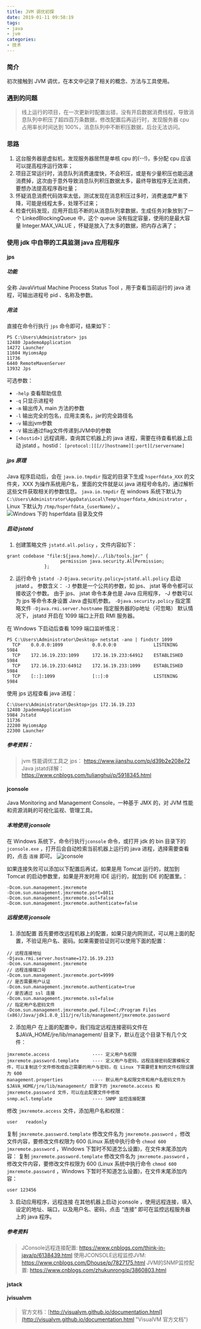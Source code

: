 ```yaml
---
title: JVM 调优初探
date: 2019-01-11 09:58:19
tags:
- java
- jvm
categories:
- 技术
---
```


### 简介
初次接触到 JVM 调优，在本文中记录了相关的概念、方法与工具使用。


### 遇到的问题
> 线上运行的项目，在一次更新时配置出错，没有开启数据消费线程，导致消息队列中积压了超四百万条数据，修改配置后再运行时，发现服务器 cpu 占用率长时间达到 100%，消息队列中不断积压数据，后台无法访问。


### 思路
1. 这台服务器是虚拟机，发现服务器居然是单核 cpu 的(--!)，多分配 cpu 应该可以提高程序运行效率；
2. 项目正常运行时，消息队列消费速度快，不会积压，或是有少量积压也能迅速消费掉，这次由于意外导致消息队列积压数据太多，最终导致程序无法消费，要想办法提高程序吞吐量；
3. 怀疑消息消费代码效率太低，测试发现在消息积压过多时，消费速度严重下降，可能是线程太多，处理不过来；
4. 检查代码发现，应用开启后不断的从消息队列拿数据，生成任务对象放到了一个 LinkedBlockingQueue 中，这个 queue 没有指定容量，使用的是最大容量 Integer.MAX_VALUE ，怀疑是放入了太多的数据，把内存占满了；


### 使用 jdk 中自带的工具监测 java 应用程序

#### jps
##### 功能
全称 JavaVirtual Machine Process Status Tool ，用于查看当前运行的 java 进程，可输出进程号 pid 、名称及参数。

##### 用法
直接在命令行执行 `jps` 命令即可，结果如下：
``````
PS C:\Users\Administrator> jps
12480 JpademoApplication
14272 Launcher
11604 HyiomsApp
11736
6440 RemoteMavenServer
13932 Jps
``````

可选参数：
- `-help` 查看帮助信息
- `-q` 只显示进程号
- `-m` 输出传入 main 方法的参数
- `-l` 输出完全的包名，应用主类名，jar的完全路径名
- `-v` 输出jvm参数
- `-V` 输出通过flag文件传递到JVM中的参数
- `[<hostid>]` 远程调用，查询其它机器上的 java 进程，需要在待查看机器上启动 jstatd 。hostid： `[protocol:][[//]hostname][:port][/servername]`

##### jps 原理
Java 程序启动后，会在 `java.io.tmpdir` 指定的目录下生成 `hsperfdata_XXX` 的文件夹，XXX 为操作系统用户名，里面的文件就是以 java 进程号命名的，通过解析这些文件获取相关的参数信息。
`java.io.tmpdir` 在 windows 系统下默认为 `C:\Users\Administrator\AppData\Local\Temp\hsperfdata_Administrator` ，Linux 下默认为 `/tmp/hsperfdata_{userName}/` 。
![](http://blog-images.qiniu.wqf31415.xyz/jps_hsperfdata_windows.png "Windows 下的 hsperfdata 目录及文件") 

##### 启动 jstatd
1. 创建策略文件 `jstatd.all.policy` ，文件内容如下：
``````
grant codebase "file:${java.home}/../lib/tools.jar" {
                    permission java.security.AllPermission;
              };
``````

2. 运行命令 `jstatd -J-Djava.security.policy=jstatd.all.policy` 启动 jstatd 。
参数含义：
`-J` 参数是一个公共的参数，如 jps、 jstat 等命令都可以接收这个参数。 由于 jps、 jstat 命令本身也是 Java 应用程序， -J 参数可以为 jps 等命令本身设置 Java 虚拟机参数。
`-Djava.security.policy` 指定策略文件
`-Djava.rmi.server.hostname` 指定服务器的ip地址（可忽略）
默认情况下， jstatd 开启在 1099 端口上开启 RMI 服务器。

在 Windows 下启动后查看 1099 端口监听情况：
``````
PS C:\Users\Administrator\Desktop> netstat -ano | findstr 1099
  TCP    0.0.0.0:1099           0.0.0.0:0              LISTENING       5984
  TCP    172.16.19.233:1099     172.16.19.233:64912    ESTABLISHED     5984
  TCP    172.16.19.233:64912    172.16.19.233:1099     ESTABLISHED     5984
  TCP    [::]:1099              [::]:0                 LISTENING       5984
``````

使用 jps 远程查看 java 进程：
``````
C:\Users\Administrator\Desktop>jps 172.16.19.233
12480 JpademoApplication
5984 Jstatd
11736
22280 HyiomsApp
22300 Launcher
``````

##### 参考资料：
> jvm 性能调优工具之 jps： https://www.jianshu.com/p/d39b2e208e72
> Java jstatd详解： https://www.cnblogs.com/tulianghui/p/5918345.html

#### jconsole
Java Monitoring and Management Console，一种基于 JMX 的，对 JVM 性能和资源消耗的可视化监视、管理工具。

##### 本地使用 jconsole
在 Windows 系统下，命令行执行`jconsole` 命令，或打开 jdk 的 bin 目录下的 `jconsole.exe` ，打开后会自动检索当前机器上运行的 java 进程，选择需要查看的，点击 `连接` 即可。
![](http://blog-images.qiniu.wqf31415.xyz/jconsole_1.png "jconsole")

如果连接失败可以添加以下配置后再试，如果是用 Tomcat 运行的，就加到 Tomcat 的启动参数里，如果是开发时用 IDE 运行的，就加到 IDE 的配置里。：
``````
-Dcom.sun.management.jmxremote
-Dcom.sun.management.jmxremote.port=8011
-Dcom.sun.management.jmxremote.ssl=false
-Dcom.sun.management.jmxremote.authenticate=false
``````

##### 远程使用 jconsole
1. 添加配置
首先要修改远程机器上的配置，如果只是内网测试，可以用上面的配置，不验证用户名、密码。如果需要验证则可以使用下面的配置：
``````
// 远程连接地址
-Djava.rmi.server.hostname=172.16.19.233
-Dcom.sun.management.jmxremote
// 远程连接端口号
-Dcom.sun.management.jmxremote.port=9999
// 是否需要用户认证
-Dcom.sun.management.jmxremote.authenticate=true
// 是否通过 ssl 连接
-Dcom.sun.management.jmxremote.ssl=false
// 指定用户名密码文件
-Dcom.sun.management.jmxremote.pwd.file=C:/Program Files (x86)/Java/jdk1.8.0_111/jre/lib/management/jmxremote.password
``````

2. 添加用户
在上面的配置中，我们指定远程连接密码文件在 $JAVA_HOME/jre/lib/management/ 目录下，默认在这个目录下有几个文件：
``````
jmxremote.access				---- 定义用户与权限
jmxremote.password.template		---- 定义用户与密码，远程连接密码配置模板文件，可以复制这个文件修改成自己需要的用户与密码，在 Linux 下需要把复制的文件权限设置为 600
management.properties			---- 默认用户名权限文件和用户名密码文件为 $JAVA_HOME/jre/lib/management/ 目录下的 jmxremote.access 和 jmxremote.password 文件，可以在此配置文件中修改
snmp.acl.template				---- SNMP 监控连接配置
``````

修改 `jmxremote.access` 文件，添加用户名和权限：
``````
user   readonly
``````

复制 `jmxremote.password.template` 修改文件名为 `jmxremote.password` ，修改文件内容，要修改文件权限为 600  (Linux 系统中执行命令 `chmod 600 jmxremote.password` ，Windows 下暂时不知道怎么设置)，在文件末尾添加内容：
复制 `jmxremote.password.template` 修改文件名为 `jmxremote.password` ，修改文件内容，要修改文件权限为 600  (Linux 系统中执行命令 `chmod 600 jmxremote.password` ，Windows 下暂时不知道怎么设置)，在文件末尾添加内容：
``````
user 123456
``````

3. 启动应用程序，远程连接
在其他机器上启动 jconsole ，使用远程连接，填入设定的地址、端口，以及用户名、密码，点击 “连接” 即可在监控远程服务器上的 java 程序。

##### 参考资料
> JConsole远程连接配置: https://www.cnblogs.com/think-in-java/p/6138439.html
> 使用JCONSOLE远程监控JVM: https://www.cnblogs.com/Dhouse/p/7827175.html
> JVM的SNMP监控配置: https://www.cnblogs.com/zhukunrong/p/3860803.html

#### jstack

#### jvisualvm
> 官方文档：[http://visualvm.github.io/documentation.html](http://visualvm.github.io/documentation.html "VisualVM 官方文档")

